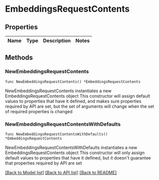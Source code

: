 # EmbeddingsRequestContents

## Properties

Name | Type | Description | Notes
------------ | ------------- | ------------- | -------------

## Methods

### NewEmbeddingsRequestContents

`func NewEmbeddingsRequestContents() *EmbeddingsRequestContents`

NewEmbeddingsRequestContents instantiates a new EmbeddingsRequestContents object
This constructor will assign default values to properties that have it defined,
and makes sure properties required by API are set, but the set of arguments
will change when the set of required properties is changed

### NewEmbeddingsRequestContentsWithDefaults

`func NewEmbeddingsRequestContentsWithDefaults() *EmbeddingsRequestContents`

NewEmbeddingsRequestContentsWithDefaults instantiates a new EmbeddingsRequestContents object
This constructor will only assign default values to properties that have it defined,
but it doesn't guarantee that properties required by API are set


[[Back to Model list]](../README.md#documentation-for-models) [[Back to API list]](../README.md#documentation-for-api-endpoints) [[Back to README]](../README.md)


